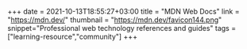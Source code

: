 +++
date = 2021-10-13T18:55:27+03:00
title = "MDN Web Docs"
link = "https://mdn.dev/"
thumbnail = "https://mdn.dev/favicon144.png"
snippet="Professional web technology references and guides"
tags = ["learning-resource","community"]
+++ 
